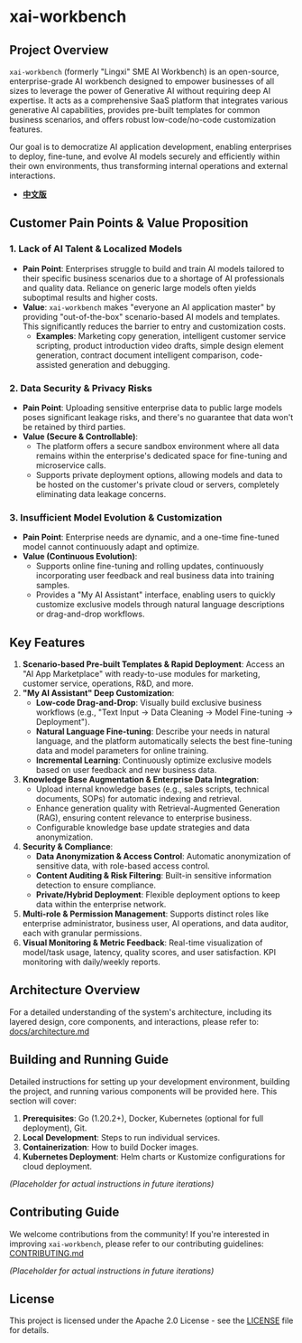 # xai-workbench

## Project Overview

`xai-workbench` (formerly "Lingxi" SME AI Workbench) is an open-source, enterprise-grade AI workbench designed to empower businesses of all sizes to leverage the power of Generative AI without requiring deep AI expertise. It acts as a comprehensive SaaS platform that integrates various generative AI capabilities, provides pre-built templates for common business scenarios, and offers robust low-code/no-code customization features.

Our goal is to democratize AI application development, enabling enterprises to deploy, fine-tune, and evolve AI models securely and efficiently within their own environments, thus transforming internal operations and external interactions.

* **[中文版](README-zh.md)**

## Customer Pain Points & Value Proposition

### 1. Lack of AI Talent & Localized Models
*   **Pain Point**: Enterprises struggle to build and train AI models tailored to their specific business scenarios due to a shortage of AI professionals and quality data. Reliance on generic large models often yields suboptimal results and higher costs.
*   **Value**: `xai-workbench` makes "everyone an AI application master" by providing "out-of-the-box" scenario-based AI models and templates. This significantly reduces the barrier to entry and customization costs.
    *   **Examples**: Marketing copy generation, intelligent customer service scripting, product introduction video drafts, simple design element generation, contract document intelligent comparison, code-assisted generation and debugging.

### 2. Data Security & Privacy Risks
*   **Pain Point**: Uploading sensitive enterprise data to public large models poses significant leakage risks, and there's no guarantee that data won't be retained by third parties.
*   **Value (Secure & Controllable)**:
    *   The platform offers a secure sandbox environment where all data remains within the enterprise's dedicated space for fine-tuning and microservice calls.
    *   Supports private deployment options, allowing models and data to be hosted on the customer's private cloud or servers, completely eliminating data leakage concerns.

### 3. Insufficient Model Evolution & Customization
*   **Pain Point**: Enterprise needs are dynamic, and a one-time fine-tuned model cannot continuously adapt and optimize.
*   **Value (Continuous Evolution)**:
    *   Supports online fine-tuning and rolling updates, continuously incorporating user feedback and real business data into training samples.
    *   Provides a "My AI Assistant" interface, enabling users to quickly customize exclusive models through natural language descriptions or drag-and-drop workflows.

## Key Features

1.  **Scenario-based Pre-built Templates & Rapid Deployment**: Access an "AI App Marketplace" with ready-to-use modules for marketing, customer service, operations, R&D, and more.
2.  **"My AI Assistant" Deep Customization**:
    *   **Low-code Drag-and-Drop**: Visually build exclusive business workflows (e.g., "Text Input → Data Cleaning → Model Fine-tuning → Deployment").
    *   **Natural Language Fine-tuning**: Describe your needs in natural language, and the platform automatically selects the best fine-tuning data and model parameters for online training.
    *   **Incremental Learning**: Continuously optimize exclusive models based on user feedback and new business data.
3.  **Knowledge Base Augmentation & Enterprise Data Integration**:
    *   Upload internal knowledge bases (e.g., sales scripts, technical documents, SOPs) for automatic indexing and retrieval.
    *   Enhance generation quality with Retrieval-Augmented Generation (RAG), ensuring content relevance to enterprise business.
    *   Configurable knowledge base update strategies and data anonymization.
4.  **Security & Compliance**:
    *   **Data Anonymization & Access Control**: Automatic anonymization of sensitive data, with role-based access control.
    *   **Content Auditing & Risk Filtering**: Built-in sensitive information detection to ensure compliance.
    *   **Private/Hybrid Deployment**: Flexible deployment options to keep data within the enterprise network.
5.  **Multi-role & Permission Management**: Supports distinct roles like enterprise administrator, business user, AI operations, and data auditor, each with granular permissions.
6.  **Visual Monitoring & Metric Feedback**: Real-time visualization of model/task usage, latency, quality scores, and user satisfaction. KPI monitoring with daily/weekly reports.

## Architecture Overview

For a detailed understanding of the system's architecture, including its layered design, core components, and interactions, please refer to:
[docs/architecture.md](docs/architecture.md)

## Building and Running Guide

Detailed instructions for setting up your development environment, building the project, and running various components will be provided here. This section will cover:
1.  **Prerequisites**: Go (1.20.2+), Docker, Kubernetes (optional for full deployment), Git.
2.  **Local Development**: Steps to run individual services.
3.  **Containerization**: How to build Docker images.
4.  **Kubernetes Deployment**: Helm charts or Kustomize configurations for cloud deployment.

*(Placeholder for actual instructions in future iterations)*

## Contributing Guide

We welcome contributions from the community! If you're interested in improving `xai-workbench`, please refer to our contributing guidelines:
[CONTRIBUTING.md](CONTRIBUTING.md)

*(Placeholder for actual instructions in future iterations)*

## License

This project is licensed under the Apache 2.0 License - see the [LICENSE](LICENSE) file for details.